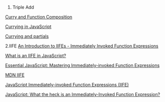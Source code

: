 1. Triple Add 

[Curry and Function Composition](https://medium.com/javascript-scene/curry-and-function-composition-2c208d774983)

[Currying in JavaScript](https://medium.com/@kbrainwave/currying-in-javascript-ce6da2d324fe)


[Currying and partials](https://javascript.info/currying-partials)

2.IIFE
[An Introduction to IIFEs - Immediately Invoked Function Expressions](http://adripofjavascript.com/blog/drips/an-introduction-to-iffes-immediately-invoked-function-expressions.html)

[What is an IIFE in JavaScript?](https://medium.com/javascript-in-plain-english/https-medium-com-javascript-in-plain-english-stop-feeling-iffy-about-using-an-iife-7b0292aba174)

[Essential JavaScript: Mastering Immediately-invoked Function Expressions](https://medium.com/@vvkchandra/essential-javascript-mastering-immediately-invoked-function-expressions-67791338ddc6)

[MDN IIFE](https://developer.mozilla.org/en-US/docs/Glossary/IIFE)

[JavaScript Immediately-invoked Function Expressions (IIFE)](https://flaviocopes.com/javascript-iife/)

[JavaScript: What the heck is an Immediately-Invoked Function Expression?](https://codeburst.io/javascript-what-the-heck-is-an-immediately-invoked-function-expression-a0ed32b66c18)



